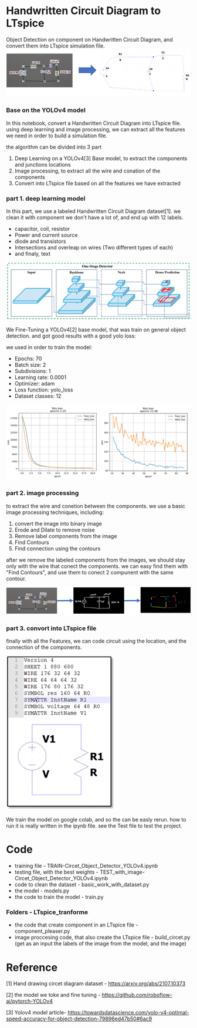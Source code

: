 # Handwritten Circuit Diagram to LTspice 

Object Detection on component on Handwritten Circuit Diagram, and convert them into LTspice simulation file.
![alt text](https://github.com/BIueMan/DL_Project-046211/blob/master/Images/fig71.png)
### Base on the YOLOv4 model

In this notebook, convert a Handwritten Circuit Diagram into LTspice file. using deep learning and image processing, we can extract all the features we need in order to build a simulation file.

the algorithm  can be divided into 3 part
1. Deep Learning on a YOLOv4[3] Base model, to extract the components and junctions locations
2. Image processing, to extract all the wire and conation of the components
3. Convert into LTspice file based on all the features we have extracted

### part 1. deep learning model
In this part, we use a labeled Handwritten Circuit Diagram dataset[1]. we clean it with component we don't have a lot of, and end up with 12 labels.
 * capacitor, coil, resistor
 * Power and current source
 * diode and transistors
 * Intersections and overleap on wires (Two different types of each)
 * and finaly, text
  
![alt text](https://github.com/BIueMan/DL_Project-046211/blob/master/Images/YOLOv4%20model.png)

We Fine-Tuning a YOLOv4[2] base model, that was train on general object detection. and got good results with a good yolo loss:

we used in order to train the model:
* Epochs:          70
* Batch size:      2
* Subdivisions:    1
* Learning rate:   0.0001
* Optimizer:       adam
* Loss function:   yolo_loss
* Dataset classes: 12
        
![alt text](https://github.com/BIueMan/DL_Project-046211/blob/master/Images/Figure_1%2B2.png)

### part 2. image processing
to extract the wire and conetion between the components. we use a basic image processing techniques, including:
1. convert the image into binary image
2. Erode and Dilate to remove noise
3. Remove label components from the image
4. Find Contours
5. Find connection using the contours

after we remove the labeled components from the images, we should stay only with the wire that conect the components. we can easy find them with "Find Contours", and use them to conect 2 compunent with the same contour.

![alt text](https://github.com/BIueMan/DL_Project-046211/blob/master/Images/image_proccesing.png)

### part 3. convort into LTspice file
finally with all the Features, we can code circuit using the location, and the connection of the components.

![alt text](https://github.com/BIueMan/DL_Project-046211/blob/master/Images/ltspice_circet.png)


We train the model on google colab, and so the can be easly rerun. how to run it is really written in the ipynb file. see the Test file to test the project.
# Code
* training file - TRAIN-Circet_Object_Detector_YOLOv4.ipynb
* testing file, with the best weights - TEST_with_image-Circet_Object_Detector_YOLOv4.ipynb
* code to clean the dataset - basic_work_with_dataset.py
* the model - models.py
* the code to train the model - train.py

### Folders - LTspice_tranforme
* the code that create component in an LTspice file - component_pleaser.py
* image proccesing code, that also create the LTspice file - build_circet.py (get as an input the labels of the image from the model, and the image)




# Reference
[1] Hand drawing circet diagram dataset - https://arxiv.org/abs/2107.10373 

[2] the model we toke and fine tuning -	https://github.com/roboflow-ai/pytorch-YOLOv4

[3] Yolov4 model article- https://towardsdatascience.com/yolo-v4-optimal-speed-accuracy-for-object-detection-79896ed47b50#6ac9 
